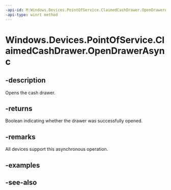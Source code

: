 ```yaml
---
-api-id: M:Windows.Devices.PointOfService.ClaimedCashDrawer.OpenDrawerAsync
-api-type: winrt method
---
```


<!-- Method syntax
public Windows.Foundation.IAsyncOperation<bool> OpenDrawerAsync()
-->

# Windows.Devices.PointOfService.ClaimedCashDrawer.OpenDrawerAsync

## -description
Opens the cash drawer.

## -returns
Boolean indicating whether the drawer was successfully opened.

## -remarks
All devices support this asynchronous operation.

## -examples

## -see-also
